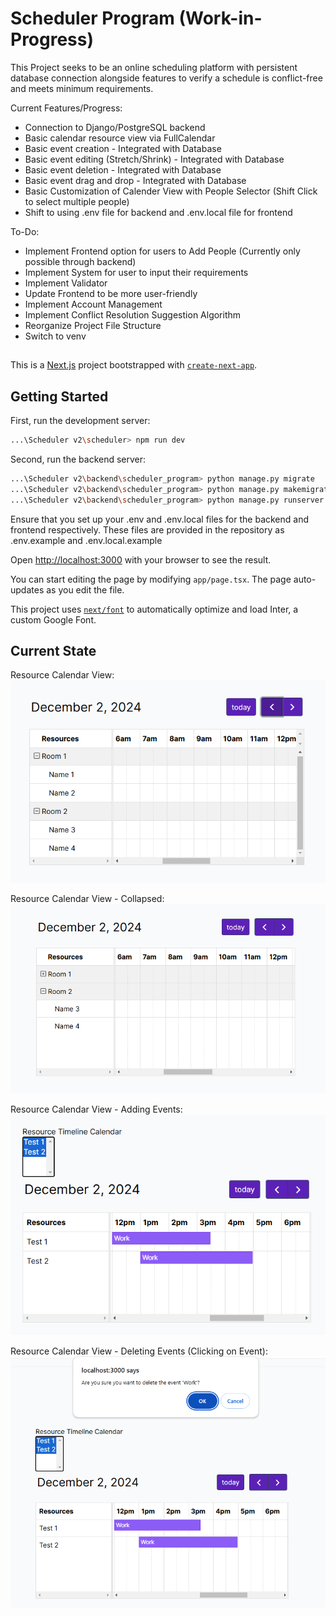 # Scheduler Program (Work-in-Progress)

This Project seeks to be an online scheduling platform with persistent database connection alongside features to verify a schedule is conflict-free and meets minimum requirements.

Current Features/Progress:
- Connection to Django/PostgreSQL backend
- Basic calendar resource view via FullCalendar
- Basic event creation - Integrated with Database
- Basic event editing (Stretch/Shrink) - Integrated with Database
- Basic event deletion - Integrated with Database
- Basic event drag and drop - Integrated with Database
- Basic Customization of Calender View with People Selector (Shift Click to select multiple people)
- Shift to using .env file for backend and .env.local file for frontend

To-Do:
- Implement Frontend option for users to Add People (Currently only possible through backend)
- Implement System for user to input their requirements
- Implement Validator
- Update Frontend to be more user-friendly
- Implement Account Management
- Implement Conflict Resolution Suggestion Algorithm
- Reorganize Project File Structure
- Switch to venv


##
This is a [Next.js](https://nextjs.org/) project bootstrapped with [`create-next-app`](https://github.com/vercel/next.js/tree/canary/packages/create-next-app).

## Getting Started

First, run the development server:

```bash
...\Scheduler v2\scheduler> npm run dev
```

Second, run the backend server:

```bash
...\Scheduler v2\backend\scheduler_program> python manage.py migrate   
...\Scheduler v2\backend\scheduler_program> python manage.py makemigrations   
...\Scheduler v2\backend\scheduler_program> python manage.py runserver   
```

Ensure that you set up your .env and .env.local files for the backend and frontend respectively.
These files are provided in the repository as .env.example and .env.local.example

Open [http://localhost:3000](http://localhost:3000) with your browser to see the result.

You can start editing the page by modifying `app/page.tsx`. The page auto-updates as you edit the file.

This project uses [`next/font`](https://nextjs.org/docs/basic-features/font-optimization) to automatically optimize and load Inter, a custom Google Font.

## Current State

Resource Calendar View:
![alt text](<images/Resource Calendar View.png>)

Resource Calendar View - Collapsed:
![alt text](<images/Resource Calendar View - Collapsed.png>)

Resource Calendar View - Adding Events:
![alt text](<images/Resource Calendar View - Adding Events.png>)

Resource Calendar View - Deleting Events (Clicking on Event):
![alt text](<images/Resource Calendar View - Deleting Events.png>)
